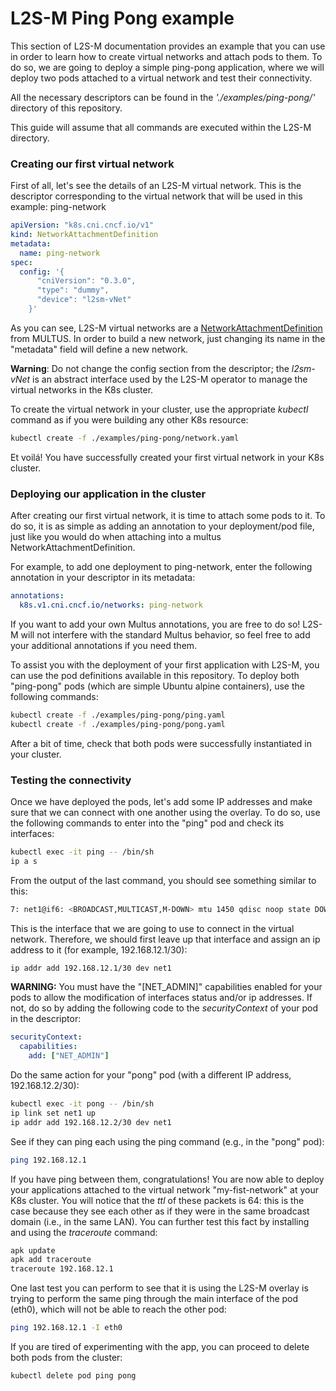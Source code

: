 <!---
 Copyright 2024  Universidad Carlos III de Madrid
 
 Licensed under the Apache License, Version 2.0 (the "License"); you may not
 use this file except in compliance with the License.  You may obtain a copy
 of the License at
 
   http://www.apache.org/licenses/LICENSE-2.0
 
 Unless required by applicable law or agreed to in writing, software
 distributed under the License is distributed on an "AS IS" BASIS, WITHOUT
 WARRANTIES OR CONDITIONS OF ANY KIND, either express or implied.  See the
 License for the specific language governing permissions and limitations under
 the License.
 
 SPDX-License-Identifier: Apache-2.0
-->

# L2S-M Ping Pong example
This section of L2S-M documentation provides an example that you can use in order to learn how to create virtual networks and attach pods to them. To do so, we are going to deploy a simple ping-pong application, where we will deploy two pods attached to a virtual network and test their connectivity.

All the necessary descriptors can be found in the *'./examples/ping-pong/'* directory of this repository.

This guide will assume that all commands are executed within the L2S-M directory.

### Creating our first virtual network

First of all, let's see the details of an L2S-M virtual network. This is the descriptor corresponding to the virtual network that will be used in this example: ping-network

```yaml
apiVersion: "k8s.cni.cncf.io/v1"
kind: NetworkAttachmentDefinition
metadata:
  name: ping-network
spec:
  config: '{
      "cniVersion": "0.3.0",
      "type": "dummy",
      "device": "l2sm-vNet"
    }'
```
As you can see, L2S-M virtual networks are a [NetworkAttachmentDefinition](https://github.com/k8snetworkplumbingwg/multus-cni/blob/master/docs/quickstart.md) from MULTUS. In order to build a new network, just changing its name in the "metadata" field will define a new network. 

**Warning**: Do not change the config section from the descriptor; the *l2sm-vNet* is an abstract interface used by the L2S-M operator to manage the virtual networks in the K8s cluster.

To create the virtual network in your cluster, use the appropriate *kubectl* command as if you were building any other K8s resource:

```bash
kubectl create -f ./examples/ping-pong/network.yaml
```

Et voilá! You have successfully created your first virtual network in your K8s cluster.

### Deploying our application in the cluster

After creating our first virtual network, it is time to attach some pods to it. To do so, it is as simple as adding an annotation to your deployment/pod file, just like you would do when attaching into a multus NetworkAttachmentDefinition. 

For example, to add one deployment to ping-network, enter the following annotation in your descriptor in its metadata:

```yaml
annotations:
  k8s.v1.cni.cncf.io/networks: ping-network
```

If you want to add your own Multus annotations, you are free to do so! L2S-M will not interfere with the standard Multus behavior, so feel free to add your additional annotations if you need them.

To assist you with the deployment of your first application with L2S-M, you can use the pod definitions available in this repository. To deploy both "ping-pong" pods (which are simple Ubuntu alpine containers), use the following commands:

```bash
kubectl create -f ./examples/ping-pong/ping.yaml
kubectl create -f ./examples/ping-pong/pong.yaml
```

After a bit of time, check that both pods were successfully instantiated in your cluster.

### Testing the connectivity

Once we have deployed the pods, let's add some IP addresses and make sure that we can connect with one another using the overlay. To do so, use the following commands to enter into the "ping" pod and check its interfaces:

```bash
kubectl exec -it ping -- /bin/sh
ip a s
```

From the output of the last command, you should see something similar to this:
```bash
7: net1@if6: <BROADCAST,MULTICAST,M-DOWN> mtu 1450 qdisc noop state DOWN qlen 1000link/ether 16:79:4c:0c:d2:e8 brd ff:ff:ff:ff:ff:ff
```
This is the interface that we are going to use to connect in the virtual network. Therefore, we should first leave up that interface and assign an ip address to it (for example, 192.168.12.1/30):

```bash
ip addr add 192.168.12.1/30 dev net1
```

**WARNING:**  You must have the "[NET_ADMIN]" capabilities enabled for your pods to allow the modification of interfaces status and/or ip addresses. If not, do so by adding the following code to the *securityContext* of your pod in the descriptor:
```yaml
securityContext:
  capabilities:
    add: ["NET_ADMIN"]
```

Do the same action for your "pong" pod (with a different IP address, 192.168.12.2/30):

```bash
kubectl exec -it pong -- /bin/sh
ip link set net1 up
ip addr add 192.168.12.2/30 dev net1
```
See if they can ping each using the ping command (e.g., in the "pong" pod):
```bash
ping 192.168.12.1
```

If you have ping between them, congratulations! You are now able to deploy your applications attached to the virtual network "my-fist-network" at your K8s cluster. You will notice that the *ttl* of these packets is 64: this is the case because they see each other as if they were in the same broadcast domain (i.e., in the same LAN). You can further test this fact by installing and using the *traceroute* command:

```bash
apk update
apk add traceroute
traceroute 192.168.12.1
```

One last test you can perform to see that it is using the L2S-M overlay is trying to perform the same ping through the main interface of the pod (eth0), which will not be able to reach the other pod:
```bash
ping 192.168.12.1 -I eth0
```

If you are tired of experimenting with the app, you can proceed to delete both pods from the cluster:

```bash
kubectl delete pod ping pong
```


